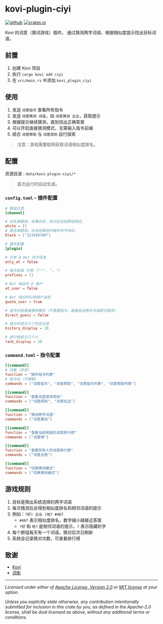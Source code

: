 # kovi-plugin-ciyi

[![github](https://img.shields.io/badge/github-araea/kovi_plugin_ciyi-8da0cb?style=for-the-badge&labelColor=555555&logo=github)](https://github.com/araea/kovi-plugin-ciyi)
[![crates.io](https://img.shields.io/crates/v/kovi-plugin-ciyi.svg?style=for-the-badge&color=fc8d62&logo=rust)](https://crates.io/crates/kovi-plugin-ciyi)

Kovi 的词意（猜词游戏）插件。
通过猜测两字词语，根据相似度提示找出目标词语。

## 前置

1. 创建 Kovi 项目
2. 执行 `cargo kovi add ciyi`
3. 在 `src/main.rs` 中添加 `kovi_plugin_ciyi`

## 使用

1. 发送 `词意指令` 查看所有指令
2. 发送 `词意猜测 词语`，如 `词意猜测 企业`，获取提示
3. 根据提示继续猜测，直到找出正确答案
4. 可以开启直接猜测模式，无需输入指令前缀
5. 结合 `词意帮助` 与 `词意规则` 自行探索

> 注意：游戏需要联网获取词语相似度排名。

## 配置

资源目录 : `data/kovi-plugin-ciyi/*`
> 首次运行时自动生成。

### `config.toml` - 插件配置

```toml
# 群组过滤
[channel]

# 白名单群组，如果非空，则只在这些群组响应。
white = []
# 黑名单群组，在这些群组中插件将不响应。
black = ["123456789"]

# 插件配置
[plugin]

# 只有 @ Bot 时才回复
only_at = false 

# 指令前缀 示例：["!", "。"]
prefixes = [] 

# Bot 响应时 @ 用户
at_user = false

# Bot 响应时引用用户消息
quote_user = true

# 是否开启直接猜测模式（不需要指令，直接发送两字词语即可猜测）
direct_guess = false

# 提示中显示几个历史记录
history_display = 10

# 排行榜显示几个人
rank_display = 10
```

### `command.toml` - 指令配置

```toml
[[command]]
# 功能（勿改）
function = "插件指令列表"
# 指令名（可增删）
commands = ["词意指令", "词意帮助", "词意指令列表", "词意帮助列表"]

[[command]]
function = "查看词意游戏规则"
commands = ["词意规则", "词意玩法"]

[[command]]
function = "猜测两字词语"
commands = ["词意猜测"]

[[command]]
function = "查看当前频道的词意排行榜"
commands = ["词意榜"]

[[command]]
function = "查看所有人的词意排行榜"
commands = ["词意全榜"]

[[command]]
function = "切换猜测模式"
commands = ["切换猜测模式"]
```

## 游戏规则

1. 目标是猜出系统选择的两字词语
2. 每次猜测后会得到相似度排名和相邻词语的提示
3. 例如：`?好) 企业 (地? #467`
   - `#467` 表示相似度排名，数字越小越接近答案
   - `?好` 和 `地?` 是相邻词语的提示，`?` 表示隐藏的字
4. 每个群组每天有一个词语，猜对后次日刷新
5. 系统会记录猜对次数，可查看排行榜

## 致谢

- [Kovi](https://kovi.threkork.com/)
- [词影](https://cy.surprising.studio/)

---

_Licensed under either of [Apache License, Version 2.0](LICENSE-APACHE) or [MIT license](LICENSE-MIT) at your option._

_Unless you explicitly state otherwise, any contribution intentionally submitted for inclusion in this crate by you, as defined in the Apache-2.0 license, shall be dual licensed as above, without any additional terms or conditions._
        